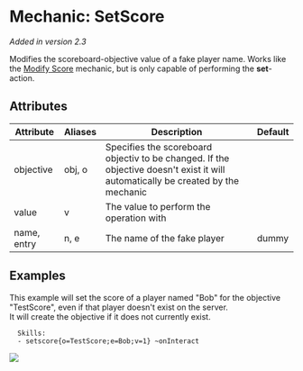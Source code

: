 Mechanic: SetScore
==================

*Added in version 2.3*

Modifies the scoreboard-objective value of a fake player name. Works
like the [Modify Score](/skills/mechanics/modifyscore) mechanic, but is
only capable of performing the **set**-action.

Attributes
----------

| Attribute   | Aliases | Description                                                                                                                      | Default |
|-------------|---------|----------------------------------------------------------------------------------------------------------------------------------|---------|
| objective   | obj, o  | Specifies the scoreboard objectiv to be changed. If the objective doesn't exist it will automatically be created by the mechanic |         |
| value       | v       | The value to perform the operation with                                                                                          |         |
| name, entry | n, e    | The name of the fake player                                                                                                      | dummy   |

  
Examples
----

This example will set the score of a player named
"Bob" for the objective "TestScore", even if that player doesn't exist
on the server.  
It will create the objective if it does not currently exist.

      Skills:
      - setscore{o=TestScore;e=Bob;v=1} ~onInteract 

![](https://i.imgur.com/0HKvAUM.png)
